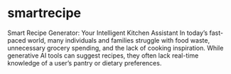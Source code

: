 # smartrecipe
Smart Recipe Generator: Your Intelligent Kitchen Assistant In today’s fast-paced world, many individuals and families struggle with food waste, unnecessary grocery spending, and the lack of cooking inspiration. While generative AI tools can suggest recipes, they often lack real-time knowledge of a user’s pantry or dietary preferences.
